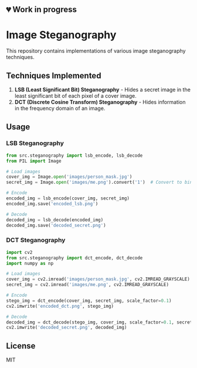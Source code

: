 ## 💔 Work in progress 

# Image Steganography

This repository contains implementations of various image steganography techniques. 

## Techniques Implemented

1. **LSB (Least Significant Bit) Steganography** - Hides a secret image in the least significant bit of each pixel of a cover image.
2. **DCT (Discrete Cosine Transform) Steganography** - Hides information in the frequency domain of an image.

## Usage

### LSB Steganography

```python
from src.steganography import lsb_encode, lsb_decode
from PIL import Image

# Load images
cover_img = Image.open('images/person_mask.jpg')
secret_img = Image.open('images/me.png').convert('1')  # Convert to binary

# Encode
encoded_img = lsb_encode(cover_img, secret_img)
encoded_img.save('encoded_lsb.png')

# Decode
decoded_img = lsb_decode(encoded_img)
decoded_img.save('decoded_secret.png')
```

### DCT Steganography

```python
import cv2
from src.steganography import dct_encode, dct_decode
import numpy as np

# Load images
cover_img = cv2.imread('images/person_mask.jpg', cv2.IMREAD_GRAYSCALE)
secret_img = cv2.imread('images/me.png', cv2.IMREAD_GRAYSCALE)

# Encode
stego_img = dct_encode(cover_img, secret_img, scale_factor=0.1)
cv2.imwrite('encoded_dct.png', stego_img)

# Decode
decoded_img = dct_decode(stego_img, cover_img, scale_factor=0.1, secret_shape=secret_img.shape)
cv2.imwrite('decoded_secret.png', decoded_img)
```

## License

MIT
